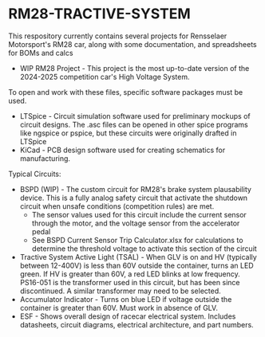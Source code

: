 # RM28-TRACTIVE-SYSTEM

This respository currently contains several projects for Rensselaer Motorsport's RM28 car, along with some documentation, and spreadsheets for BOMs and calcs
* WIP RM28 Project - This project is the most up-to-date version of the 2024-2025 competition car's High Voltage System.


To open and work with these files, specific software packages must be used.
* LTSpice - Circuit simulation software used for preliminary mockups of circuit designs. The .asc files can be opened in other spice programs like ngspice or pspice, but these circuits were originally drafted in LTSpice
* KiCad - PCB design software used for creating schematics for manufacturing.


Typical Circuits:
* BSPD (WIP) - The custom circuit for RM28's brake system plausability device. This is a fully analog safety circuit that activate the shutdown circuit when unsafe conditions (competition rules) are met.
    * The sensor values used for this circuit include the current sensor through the motor, and the voltage sensor from the accelerator pedal
    * See BSPD Current Sensor Trip Calculator.xlsx for calculations to determine the threshold voltage to activate this section of the circuit
* Tractive System Active Light (TSAL) - When GLV is on and HV (typically between 12-400V) is less than 60V outside the container, turns an LED green. If HV is greater than 60V, a red LED blinks at low frequency. PS16-051 is the transformer used in this circuit, but has been since discontinued. A similar transformer may need to be selected.
* Accumulator Indicator - Turns on blue LED if voltage outside the container is greater than 60V. Must work in absence of GLV.
* ESF - Shows overall design of racecar electrical system. Includes datasheets, circuit diagrams, electrical architecture, and part numbers.
